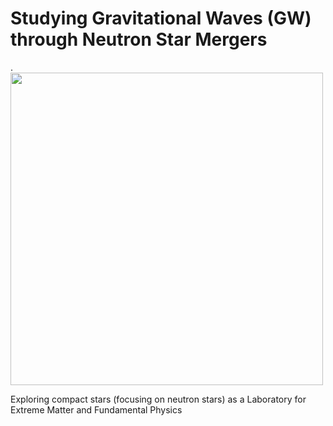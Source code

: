 # Studying Gravitational Waves (GW) through Neutron Star Mergers


.                                               <img src="https://github.com/user-attachments/assets/93c92204-689e-4cbb-95c1-359ddad9d198" width="500" />
  

Exploring compact stars (focusing on neutron stars) as a Laboratory for Extreme Matter and Fundamental Physics
